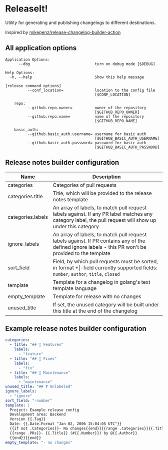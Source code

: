 # ReleaseIt!

Utility for generating and publishing changelogs to different destinations.

Inspired by [mikepenz/release-changelog-builder-action](https://github.com/mikepenz/release-changelog-builder-action)

## All application options
```
Application Options:
      --dbg                             turn on debug mode [$DEBUG]

Help Options:
  -h, --help                            Show this help message

[release command options]
          --conf_location=              location to the config file
                                        [$CONF_LOCATION]

    repo:
          --github.repo.owner=          owner of the repository
                                        [$GITHUB_REPO_OWNER]
          --github.repo.name=           name of the repository
                                        [$GITHUB_REPO_NAME]

    basic_auth:
          --github.basic_auth.username= username for basic auth
                                        [$GITHUB_BASIC_AUTH_USERNAME]
          --github.basic_auth.password= password for basic auth
                                        [$GITHUB_BASIC_AUTH_PASSWORD]
```

## Release notes builder configuration
| Name              | Description                                                                                                                                             |
|-------------------|---------------------------------------------------------------------------------------------------------------------------------------------------------|
| categories        | Categories of pull requests                                                                                                                             |
| categories.title  | Title, which will be provided to the release notes template                                                                                             |
| categories.labels | An array of labels, to match pull request labels against. If any PR label matches any category label, the pull request will show up under this category |
| ignore_labels     | An array of labels, to match pull request labels against. If PR contains any of the defined ignore labels - this PR won't be provided to the template   |
| sort_field        | Field, by which pull requests must be sorted, in format +&#124;-field currently supported fields: `number`, `author`, `title`, `closed`                     |
| template          | Template for a changelog in golang's text template language                                                                                             |
| empty_template    | Template for release with no changes                                                                                                                    |
| unused_title      | If set, the unused category will be built under this title at the end of the changelog                                                                  |

## Example release notes builder configuration

```yaml
categories:
  - title: "## 🚀 Features"
    labels:
      - "feature"
  - title: "## 🐛 Fixes"
    labels:
      - "fix"
  - title: "## 🧰 Maintenance"
    labels:
      - "maintenance"
unused_title: "## ❓ Unlabeled"
ignore_labels:
  - "ignore"
sort_field: "-number"
template: |
  Project: Example release config
  Development area: Backend
  Version {{.Tag}}
  Date: {{.Date.Format "Jan 02, 2006 15:04:05 UTC"}}
  {{if not .Categories}}- No changes{{end}}{{range .Categories}}{{.Title}}
  {{range .PRs}}- {{.Title}} (#{{.Number}}) by @{{.Author}}
  {{end}}{{end}}
empty_template: "- no changes"
```